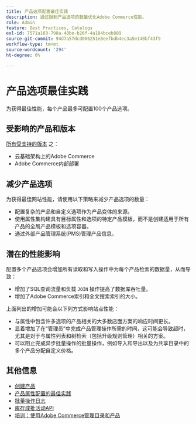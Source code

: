 ```yaml
---
title: 产品选项配置最佳实践
description: 通过限制产品选项的数量优化Adobe Commerce性能。
role: Admin
feature: Best Practices, Catalogs
exl-id: 7571a163-798a-40be-b26f-4a184bceb809
source-git-commit: 94d7a57dcd006251e8eefbdb4ec3a5e140bf43f9
workflow-type: tm+mt
source-wordcount: '294'
ht-degree: 0%

---
```


# 产品选项最佳实践

为获得最佳性能，每个产品最多可配置100个产品选项。

## 受影响的产品和版本

[所有受支持的版本](../../../release/versions.md) 之：

- 云基础架构上的Adobe Commerce
- Adobe Commerce内部部署

## 减少产品选项

为获得最佳网站性能，请使用以下策略来减少产品选项的数量：

- 配置复杂的产品和自定义选项作为产品变体的来源。
- 使用属性集构建具有目标属性和选项的特定产品模板，而不是创建适用于所有产品的全局产品模板和选项容器。
- 通过外部产品管理系统(PMS)管理产品信息。

## 潜在的性能影响

配置多个产品选项会增加所有读取和写入操作中为每个产品检索的数据量，从而导致：

- 增加了SQL查询流量和负载 `JOIN` 操作提高了数据库吞吐量。
- 增加了Adobe Commerce索引和全文搜索索引的大小。

上面列出的增加可能会以下列方式影响站点性能：

- 与属性中包含许多选项的产品相关的大多数店面方案的响应时间更长。
- 显着增加了在“管理员”中完成产品管理操作所需的时间，这可能会导致超时，尤其是对于与属性列表和树检索（包括升级规则管理）相关的方案。
- 可以阻止完成异步批量操作的批量操作，例如导入和导出以及为共享目录中的多个产品分配自定义价格。

## 其他信息

- [创建产品](https://experienceleague.adobe.com/docs/commerce-admin/catalog/products/product-create.html)
- [产品属性配置的最佳实践](product-attributes-and-options.md)
- [批量操作日志](https://docs.magento.com/user-guide/system/action-log-bulk-actions.html)
- [库存成批活动API](https://developer.adobe.com/commerce/webapi/rest/inventory/bulk-inventory/)
- [培训：使用Adobe Commerce管理目录和产品](https://learning.adobe.com/catalog/adobe_commerce/cours000000000098643.html)
